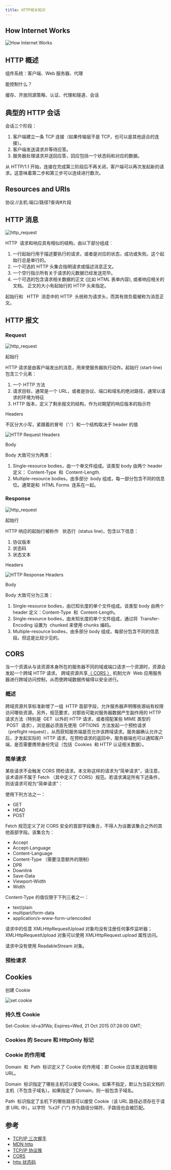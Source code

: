 ```yaml
---
title: HTTP相关知识
---
```


## How Internet Works

![How Internet Works](./how_internet_works.jpg)

## HTTP 概述

组件系统：客户端、Web 服务器、代理

能控制什么？

缓存、开放同源策略、认证、代理和隧道、会话

## 典型的 HTTP 会话

会话三个阶段：

1. 客户端建立一条 TCP 连接（如果传输层不是 TCP，也可以是其他适合的连接）。
2. 客户端发送请求并等待应答。
3. 服务器处理请求并送回应答，回应包括一个状态码和对应的数据。

从 HTTP/1.1 开始，连接在完成第三阶段后不再关闭，客户端可以再次发起新的请求。这意味着第二步和第三步可以连续进行数次。

## Resources and URIs

协议://主机:端口/路径?查询#片段

## HTTP 消息

![http_request](./http/HTTPMsgStructure2.png)

HTTP  请求和响应具有相似的结构，由以下部分组成︰

1. 一行起始行用于描述要执行的请求，或者是对应的状态，成功或失败。这个起始行总是单行的。
2. 一个可选的 HTTP 头集合指明请求或描述消息正文。
3. 一个空行指示所有关于请求的元数据已经发送完毕。
4. 一个可选的包含请求相关数据的正文 (比如 HTML 表单内容), 或者响应相关的文档。 正文的大小有起始行的 HTTP 头来指定。

起始行和   HTTP  消息中的 HTTP  头统称为请求头，而其有效负载被称为消息正文。

## HTTP 报文

### Request

![http_request](./http/HTTP_Request.png)

起始行

HTTP 请求是由客户端发出的消息，用来使服务器执行动作。起始行 (start-line)  包含三个元素：

1. 一个 HTTP 方法
2. 请求目标，通常是一个 URL，或者是协议、端口和域名的绝对路径，通常以请求的环境为特征
3. HTTP 版本，定义了剩余报文的结构，作为对期望的响应版本的指示符

Headers

不区分大小写，紧跟着的冒号（':'）和一个结构取决于 header 的值

![HTTP Request Headers](./http/HTTP_Request_Headers.png)

Body

Body 大致可分为两类：

1. Single-resource bodies，由一个单文件组成。该类型 body 由两个 header  定义： Content-Type  和  Content-Length.
2. Multiple-resource bodies，由多部分  body 组成，每一部分包含不同的信息位。通常是和  HTML Forms  连系在一起。

### Response

![http_request](./http/HTTP_Response.png)

起始行

HTTP 响应的起始行被称作   状态行  (status line)，包含以下信息：

1. 协议版本
2. 状态码
3. 状态文本

Headers

![HTTP Response Headers](./http/HTTP_Response_Headers.png)

Body

Body 大致可分为三类：

1. Single-resource bodies，由已知长度的单个文件组成。该类型 body 由两个 header 定义：Content-Type  和  Content-Length。
2. Single-resource bodies，由未知长度的单个文件组成，通过将  Transfer-Encoding 设置为  chunked 来使用 chunks 编码。
3. Multiple-resource bodies，由多部分 body 组成，每部分包含不同的信息段。但这是比较少见的。

## CORS

当一个资源从与该资源本身所在的服务器不同的域或端口请求一个资源时，资源会发起一个跨域 HTTP 请求。
跨域资源共享[（ CORS ）](https://developer.mozilla.org/en-US/docs/Glossary/CORS) 机制允许  Web 应用服务器进行跨域访问控制，从而使跨域数据传输得以安全进行。

### 概述

跨域资源共享标准新增了一组  HTTP 首部字段，允许服务器声明哪些源站有权限访问哪些资源。另外，规范要求，对那些可能对服务器数据产生副作用的 HTTP 请求方法（特别是  GET  以外的 HTTP 请求，或者搭配某些 MIME 类型的  POST  请求），浏览器必须首先使用  OPTIONS  方法发起一个预检请求（preflight request），从而获知服务端是否允许该跨域请求。服务器确认允许之后，才发起实际的  HTTP 请求。在预检请求的返回中，服务器端也可以通知客户端，是否需要携带身份凭证（包括  Cookies  和 HTTP 认证相关数据）。

### 简单请求

某些请求不会触发 CORS 预检请求。本文称这样的请求为“简单请求”，请注意，该术语并不属于 Fetch （其中定义了 CORS）规范。若请求满足所有下述条件，则该请求可视为“简单请求”：

使用下列方法之一：

- GET
- HEAD
- POST

Fetch 规范定义了对 CORS 安全的首部字段集合，不得人为设置该集合之外的其他首部字段。该集合为：

- Accept
- Accept-Language
- Content-Language
- Content-Type （需要注意额外的限制）
- DPR
- Downlink
- Save-Data
- Viewport-Width
- Width

Content-Type 的值仅限于下列三者之一：

- text/plain
- multipart/form-data
- application/x-www-form-urlencoded

请求中的任意 XMLHttpRequestUpload 对象均没有注册任何事件监听器；XMLHttpRequestUpload 对象可以使用 XMLHttpRequest.upload 属性访问。

请求中没有使用 ReadableStream 对象。

### 预检请求

## Cookies

创建 Cookie

![set cookie](./http/cookie.png)

### 持久性 Cookie

Set-Cookie: id=a3fWa; Expires=Wed, 21 Oct 2015 07:28:00 GMT;

### Cookies 的 Secure 和 HttpOnly 标记

### Cookie 的作用域

Domain  和  Path  标识定义了 Cookie 的作用域：即 Cookie 应该发送给哪些 URL。

Domain  标识指定了哪些主机可以接受 Cookie。如果不指定，默认为当前文档的主机（不包含子域名）。如果指定了 Domain，则一般包含子域名。

Path  标识指定了主机下的哪些路径可以接受 Cookie（该 URL 路径必须存在于请求 URL 中）。以字符  %x2F ("/") 作为路径分隔符，子路径也会被匹配。

## 参考

- [TCP/IP 三次握手](https://github.com/jawil/blog/issues/14)
- [MDN http](https://developer.mozilla.org/zh-CN/docs/Web/HTTP)
- [TCP/IP 协议族](https://zh.wikipedia.org/wiki/TCP/IP%E5%8D%8F%E8%AE%AE%E6%97%8F)
- [CORS](https://developer.mozilla.org/zh-CN/docs/Web/HTTP/Access_control_CORS)
- [http 状态码](https://zh.wikipedia.org/wiki/HTTP%E7%8A%B6%E6%80%81%E7%A0%81#1xx%E6%B6%88%E6%81%AF)
